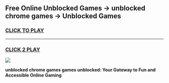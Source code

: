 
## Free Online Unblocked Games → unblocked chrome games → Unblocked Games
<h3>
<a href="https://premium.freeplayer.one?title=unblocked_chrome_games&ref=21F">CLICK TO PLAY</a></h3>
<hr>

<h3>
<a href="https://premium.freeplayer.one?title=unblocked_chrome_games&ref=21F">CLICK 2 PLAY</a>
  
</h3>

<a href="https://premium.freeplayer.one?title=unblocked_chrome_games&ref=21F/"><img src="https://clearcache.store/games.png"></a>


**unblocked chrome games games unblocked: Your Gateway to Fun and Accessible Online Gaming**
